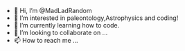 - 👋 Hi, I’m @MadLadRandom
- 👀 I’m interested in paleontology,Astrophysics and coding!
- 🌱 I’m currently learning how to code.
- 💞️ I’m looking to collaborate on ...
- 📫 How to reach me ...

<!---
MadLadRandom/MadLadRandom is a ✨ special ✨ repository because its `README.md` (this file) appears on your GitHub profile.
You can click the Preview link to take a look at your changes.
--->
